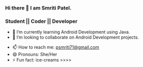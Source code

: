 ### Hi there 👋 I  am Smriti Patel.
### <h3>Student || Coder || Developer</h3>



<!-- - 🔭 I’m currently working on ... -->
- 🌱 I’m currently learning Android Development using Java.
- 👯 I’m looking to collaborate on Android Development projects.
<!-- - 🤔 I’m looking for help with ...
- 💬 Ask me about ... -->
- 📫 How to reach me: psmriti71@gmail.com
- 😄 Pronouns: She/Her
- ⚡ Fun fact: ice-creams >>>>
